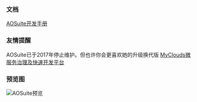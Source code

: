 ﻿### 文档
[AOSuite开发手册](http://git.oschina.net/osworks/AOS/tree/master/doc)

### 友情提醒
AOSuite已于2017年停止维护。但也许你会更喜欢她的升级换代版
[MyClouds微服务治理及快速开发平台](https://gitee.com/osworks/MyClouds)

### 预览图
![AOSuite预览](https://images.gitee.com/uploads/images/2019/0413/100204_c350dfb6_431745.gif "AOSuite预览")
